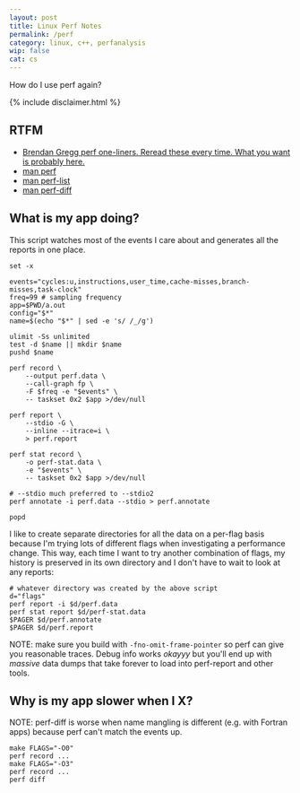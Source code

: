 ```yaml
---
layout: post
title: Linux Perf Notes
permalink: /perf
category: linux, c++, perfanalysis
wip: false
cat: cs
---
```


How do I use perf again?

{% include disclaimer.html %}

## RTFM

* [Brendan Gregg perf one-liners. Reread these every time. What you want is probably here.](https://www.brendangregg.com/perf.html)
* [man perf](https://www.man7.org/linux/man-pages/man1/perf.1.html)
* [man perf-list](https://www.man7.org/linux/man-pages/man1/perf-list.1.html)
* [man perf-diff](https://www.man7.org/linux/man-pages/man1/perf-diff.1.html)

## What is my app doing?

This script watches most of the events I care about and generates all the reports in one place.

```
set -x

events="cycles:u,instructions,user_time,cache-misses,branch-misses,task-clock"
freq=99 # sampling frequency
app=$PWD/a.out
config="$*"
name=$(echo "$*" | sed -e 's/ /_/g')

ulimit -Ss unlimited
test -d $name || mkdir $name
pushd $name

perf record \
    --output perf.data \
    --call-graph fp \
    -F $freq -e "$events" \
    -- taskset 0x2 $app >/dev/null

perf report \
    --stdio -G \
    --inline --itrace=i \
    > perf.report

perf stat record \
    -o perf-stat.data \
    -e "$events" \
    -- taskset 0x2 $app >/dev/null

# --stdio much preferred to --stdio2
perf annotate -i perf.data --stdio > perf.annotate

popd
```

I like to create separate directories for all the data on a per-flag basis because I'm trying lots of different flags when investigating a performance change.
This way, each time I want to try another combination of flags, my history is preserved in its own directory and I don't have to wait to look at any reports:

```
# whatever directory was created by the above script
d="flags"
perf report -i $d/perf.data
perf stat report $d/perf-stat.data
$PAGER $d/perf.annotate
$PAGER $d/perf.report
```

NOTE: make sure you build with `-fno-omit-frame-pointer` so perf can give you reasonable traces.
Debug info works _okayyy_ but you'll end up with _massive_ data dumps that take forever to load into perf-report and other tools.

## Why is my app slower when I X?

NOTE: perf-diff is worse when name mangling is different (e.g. with Fortran apps) because perf can't match the events up.

```
make FLAGS="-O0"
perf record ...
make FLAGS="-O3"
perf record ...
perf diff
```
